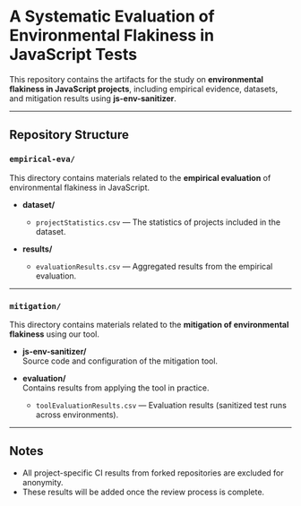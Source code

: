 # A Systematic Evaluation of Environmental Flakiness in JavaScript Tests

This repository contains the artifacts for the study on **environmental flakiness in JavaScript projects**, including empirical evidence, datasets, and mitigation results using **js-env-sanitizer**.

---

## Repository Structure

### `empirical-eva/`
This directory contains materials related to the **empirical evaluation** of environmental flakiness in JavaScript.

- **dataset/**  
  - `projectStatistics.csv` — The statistics of projects included in the dataset.

- **results/**  
  - `evaluationResults.csv` — Aggregated results from the empirical evaluation.

---

### `mitigation/`
This directory contains materials related to the **mitigation of environmental flakiness** using our tool.

- **js-env-sanitizer/**  
  Source code and configuration of the mitigation tool.

- **evaluation/**  
  Contains results from applying the tool in practice.  
  - `toolEvaluationResults.csv` — Evaluation results (sanitized test runs across environments).

---

## Notes
- All project-specific CI results from forked repositories are excluded for anonymity.  
- These results will be added once the review process is complete.

